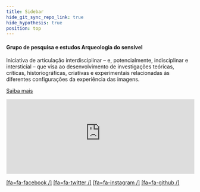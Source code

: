 ```yaml
---
title: Sidebar
hide_git_sync_repo_link: true
hide_hypothesis: true
position: top
---
```


#### Grupo de pesquisa e estudos Arqueologia do sensível

Iniciativa de articulação interdisciplinar – e, potencialmente, indisciplinar e intersticial – que visa ao desenvolvimento de investigações teóricas, críticas, historiográficas, criativas e experimentais relacionadas às diferentes configurações da experiência das imagens.

[Saiba mais](http://www.arqueologiadosensivel.ufba.br/sobre)

<iframe src="https://arqueologiadosensivel.substack.com/embed" width="100%" height="200" style="border:1px solid #EEE; background:white;" frameborder="0" scrolling="no"></iframe>

[[fa=fa-facebook /]](https://www.facebook.com/arqueologiadosensivel)  [[fa=fa-twitter /]](https://www.twitter.com/anarqueologicas)  [[fa=fa-instagram /]](https://www.instagram.com/arqueologiadosensivel)  [[fa=fa-github /]](https://github.com/marcelorsr/arqueologia)
